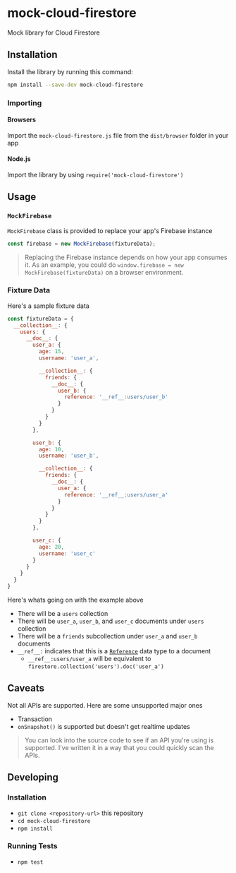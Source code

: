 # mock-cloud-firestore

Mock library for Cloud Firestore

## Installation

Install the library by running this command:

```bash
npm install --save-dev mock-cloud-firestore
```

### Importing

#### Browsers

Import the `mock-cloud-firestore.js` file from the `dist/browser` folder in your app

#### Node.js

Import the library by using `require('mock-cloud-firestore')`

## Usage

### `MockFirebase`

`MockFirebase` class is provided to replace your app's Firebase instance

```javascript
const firebase = new MockFirebase(fixtureData);
```

> Replacing the Firebase instance depends on how your app consumes it. As an example, you could do `window.firebase = new MockFirebase(fixtureData)` on a browser environment.

### Fixture Data

Here's a sample fixture data

```javascript
const fixtureData = {
  __collection__: {
    users: {
      __doc__: {
        user_a: {
          age: 15,
          username: 'user_a',

          __collection__: {
            friends: {
              __doc__: {
                user_b: {
                  reference: '__ref__:users/user_b'
                }
              }
            }
          }
        },

        user_b: {
          age: 10,
          username: 'user_b',

          __collection__: {
            friends: {
              __doc__: {
                user_a: {
                  reference: '__ref__:users/user_a'
                }
              }
            }
          }
        },

        user_c: {
          age: 20,
          username: 'user_c'
        }
      }
    }
  }
}
```

Here's whats going on with the example above

- There will be a `users` collection
- There will be `user_a`, `user_b`, and `user_c` documents under `users` collection
- There will be a `friends` subcollection under `user_a` and `user_b` documents
- `__ref__:` indicates that this is a [`Reference`](https://firebase.google.com/docs/firestore/manage-data/data-types#data_types) data type to a document
  - `__ref__:users/user_a` will be equivalent to `firestore.collection('users').doc('user_a')`

## Caveats

Not all APIs are supported. Here are some unsupported major ones

- Transaction
- `onSnapshot()` is supported but doesn't get realtime updates

> You can look into the source code to see if an API you're using is supported. I've written it in a way that you could quickly scan the APIs.

## Developing

### Installation

* `git clone <repository-url>` this repository
* `cd mock-cloud-firestore`
* `npm install`

### Running Tests

* `npm test`
